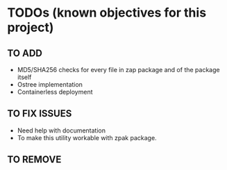 # TODOs (known objectives for this project)

## TO ADD

- MD5/SHA256 checks for every file in zap package and of the package itself
- Ostree implementation
- Containerless deployment

## TO FIX ISSUES

- Need help with documentation
- To make this utility workable with zpak package.

## TO REMOVE
